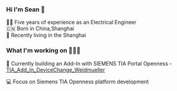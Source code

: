 ### Hi I'm Sean 👋

👨‍🔧 Five years of experience as an Electrical Engineer  
🇨🇳 Born in China,Shanghai  
🚪 Recently living in the Shanghai  

### What I'm working on 👨🏻‍💻  
🦾 Currently building an Add-In with SIEMENS TIA Portal Openness - [TIA_Add_In_DeviceChange_Weidmueller](https://github.com/lixianguser/TIA_Add_In_DeviceChange_Weidmueller)

💻 Focus on Siemens TIA Openness platform development
